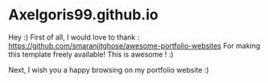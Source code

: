 # Axelgoris99.github.io
Hey :)
First of all, I would love to thank :
https://github.com/smaranjitghose/awesome-portfolio-websites
For making this template freely available! This is awesome ! :)

Next, I wish you a happy browsing on my portfolio website :)

